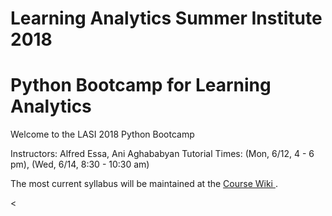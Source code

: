 # Learning Analytics Summer Institute 2018
# Python Bootcamp for Learning Analytics


Welcome to the LASI 2018 Python Bootcamp

Instructors: Alfred Essa, Ani Aghababyan
Tutorial Times: (Mon, 6/12, 4 - 6 pm), (Wed, 6/14, 8:30 - 10:30 am)


The most current syllabus will be maintained at the <a href="https://github.com/alfredessa/lasi2018/wiki/LASI2018-Python-Tutorial"> Course Wiki </a> .


<
